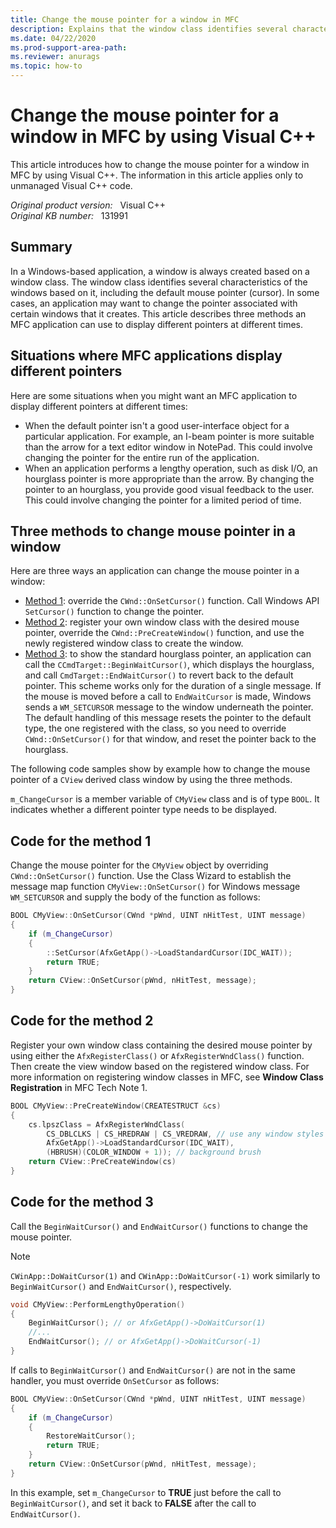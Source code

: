 ```yaml
---
title: Change the mouse pointer for a window in MFC
description: Explains that the window class identifies several characteristics of the windows that are based on the window class including the default mouse pointer. Describes three methods for changing the mouse pointer for a window in MFC by using Visual C++.
ms.date: 04/22/2020
ms.prod-support-area-path:
ms.reviewer: anurags
ms.topic: how-to
---
```

# Change the mouse pointer for a window in MFC by using Visual C++

This article introduces how to change the mouse pointer for a window in MFC by using Visual C++. The information in this article applies only to unmanaged Visual C++ code.

_Original product version:_ &nbsp; Visual C++  
_Original KB number:_ &nbsp; 131991

## Summary

In a Windows-based application, a window is always created based on a window class. The window class identifies several characteristics of the windows based on it, including the default mouse pointer (cursor). In some cases, an application may want to change the pointer associated with certain windows that it creates. This article describes three methods an MFC application can use to display different pointers at different times.

## Situations where MFC applications display different pointers

Here are some situations when you might want an MFC application to display different pointers at different times:

- When the default pointer isn't a good user-interface object for a particular application. For example, an I-beam pointer is more suitable than the arrow for a text editor window in NotePad. This could involve changing the pointer for the entire run of the application.
- When an application performs a lengthy operation, such as disk I/O, an hourglass pointer is more appropriate than the arrow. By changing the pointer to an hourglass, you provide good visual feedback to the user. This could involve changing the pointer for a limited period of time.

## Three methods to change mouse pointer in a window

Here are three ways an application can change the mouse pointer in a window:

- [Method 1](#code-for-the-method-1): override the `CWnd::OnSetCursor()` function. Call Windows API `SetCursor()` function to change the pointer.
- [Method 2](#code-for-the-method-2): register your own window class with the desired mouse pointer, override the `CWnd::PreCreateWindow()` function, and use the newly registered window class to create the window.
- [Method 3](#code-for-the-method-3): to show the standard hourglass pointer, an application can call the `CCmdTarget::BeginWaitCursor()`, which displays the hourglass, and call `CmdTarget::EndWaitCursor()` to revert back to the default pointer. This scheme works only for the duration of a single message. If the mouse is moved before a call to `EndWaitCursor` is made, Windows sends a `WM_SETCURSOR` message to the window underneath the pointer. The default handling of this message resets the pointer to the default type, the one registered with the class, so you need to override `CWnd::OnSetCursor()` for that window, and reset the pointer back to the hourglass.

The following code samples show by example how to change the mouse pointer of a `CView` derived class window by using the three methods.

`m_ChangeCursor` is a member variable of `CMyView` class and is of type `BOOL`. It indicates whether a different pointer type needs to be displayed.

## Code for the method 1

Change the mouse pointer for the `CMyView` object by overriding `CWnd::OnSetCursor()` function. Use the Class Wizard to establish the message map function `CMyView::OnSetCursor()` for Windows message `WM_SETCURSOR` and supply the body of the function as follows:

```cpp
BOOL CMyView::OnSetCursor(CWnd *pWnd, UINT nHitTest, UINT message)
{
    if (m_ChangeCursor)
    {
        ::SetCursor(AfxGetApp()->LoadStandardCursor(IDC_WAIT));
        return TRUE;
    }
    return CView::OnSetCursor(pWnd, nHitTest, message);
}
```

## Code for the method 2

Register your own window class containing the desired mouse pointer by using either the `AfxRegisterClass()` or `AfxRegisterWndClass()` function. Then create the view window based on the registered window class. For more information on registering window classes in MFC, see **Window Class Registration** in MFC Tech Note 1.

```cpp
BOOL CMyView::PreCreateWindow(CREATESTRUCT &cs)
{
    cs.lpszClass = AfxRegisterWndClass(
        CS_DBLCLKS | CS_HREDRAW | CS_VREDRAW, // use any window styles
        AfxGetApp()->LoadStandardCursor(IDC_WAIT),
        (HBRUSH)(COLOR_WINDOW + 1)); // background brush
    return CView::PreCreateWindow(cs)
}
```

## Code for the method 3

Call the `BeginWaitCursor()` and `EndWaitCursor()` functions to change the mouse pointer.

> [!NOTE]
> `CWinApp::DoWaitCursor(1)` and `CWinApp::DoWaitCursor(-1)` work similarly to `BeginWaitCursor()` and `EndWaitCursor()`, respectively.

```cpp
void CMyView::PerformLengthyOperation()
{
    BeginWaitCursor(); // or AfxGetApp()->DoWaitCursor(1)
    //...
    EndWaitCursor(); // or AfxGetApp()->DoWaitCursor(-1)
}
```

If calls to `BeginWaitCursor()` and `EndWaitCursor()` are not in the same handler, you must override `OnSetCursor` as follows:

```cpp
BOOL CMyView::OnSetCursor(CWnd *pWnd, UINT nHitTest, UINT message)
{
    if (m_ChangeCursor)
    {
        RestoreWaitCursor();
        return TRUE;
    }
    return CView::OnSetCursor(pWnd, nHitTest, message);
}
```

In this example, set `m_ChangeCursor` to **TRUE** just before the call to `BeginWaitCursor()`, and set it back to **FALSE** after the call to `EndWaitCursor()`.
